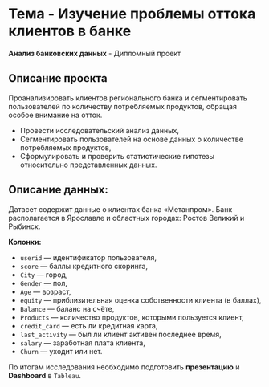 # Тема - Изучение проблемы оттока клиентов в банке 
**Анализ банковских данных** - Дипломный проект


## Описание проекта

Проанализировать клиентов регионального банка и сегментировать пользователей по количеству потребляемых продуктов, обращая особое внимание на отток.

- Провеcти исследовательский анализ данных,
- Сегментировать пользователей на основе данных о количестве потребляемых продуктов,
- Сформулировать и проверить статистические гипотезы относительно представленных данных.

    
 ## Описание данных:

Датасет содержит данные о клиентах банка «Метанпром». Банк располагается в Ярославле и областных городах: Ростов Великий и Рыбинск.

**Колонки:**

- `userid` — идентификатор пользователя,
- `score` — баллы кредитного скоринга,
- `City` — город,
- `Gender` — пол,
- `Age` — возраст,
- `equity` — приблизительная оценка собственности клиента (в баллах),
- `Balance` — баланс на счёте,
- `Products` — количество продуктов, которыми пользуется клиент,
- `credit_card` — есть ли кредитная карта,
- `last_activity` —  был ли клиент активен последнее время,
- `salary` — заработная плата клиента,
- `Churn` — уходит или нет.

По итогам исследования необходимо подготовить **презентацию** и **Dashboard** в `Tableau`. 
